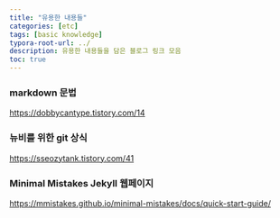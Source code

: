 ```yaml
---
title: "유용한 내용들"
categories: [etc]
tags: [basic knowledge]
typora-root-url: ../
description: 유용한 내용들을 담은 블로그 링크 모음
toc: true
---
```


### markdown 문법

https://dobbycantype.tistory.com/14



### 뉴비를 위한 git 상식

https://sseozytank.tistory.com/41



### Minimal Mistakes Jekyll 웹페이지

https://mmistakes.github.io/minimal-mistakes/docs/quick-start-guide/
